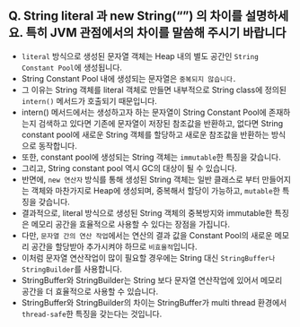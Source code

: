 ## Q. String literal 과 new String(“”) 의 차이를 설명하세요. 특히 JVM 관점에서의 차이를 말씀해 주시기 바랍니다
* `literal` 방식으로 생성된 문자열 객체는 Heap 내의 별도 공간인 `String Constant Pool`에 생성됩니다.
* String Constant Pool 내에 생성되는 문자열은 `중복되지 않습니다.`
* 그 이유는 String 객체를 literal 객체로 만들면 내부적으로 String class에 정의된 `intern()` 메서드가 호출되기 때문입니다.
* intern() 메서드에서는 생성하고자 하는 문자열이 String Constant Pool에 존재하는지 검색하고 있다면 기존에 문자열이 저장된 참조값을 반환하고, 
  없다면 String constant pool에 새로운 String 객체를 할당하고 새로운 참조값을 반환하는 방식으로 동작합니다.
* 또한, constant pool에 생성되는 String 객체는 `immutable`한 특징을 갖습니다.
* 그리고, String constant pool 역시 GC의 대상이 될 수 있습니다.  
* 반면에, `new 연산자` 방식를 통해 생성된 String 객체는 일반 클래스로 부터 만들어지는 객체와 마찬가지로 Heap에 생성되며, 중복해서 할당이 가능하고, `mutable`한 특징을 갖습니다.
* 결과적으로, literal 방식으로 생성된 String 객체의 중복방지와 immutable한 특징은 메모리 공간을 효율적으로 사용할 수 있다는 장점을 가집니다.
* 다만, `문자열 간의 연산 작업`에서는 연산의 결과 값을 Constant Pool의 새로운 메모리 공간을 할당받아 추가시켜야 하므로 `비효율적`입니다.
* 이처럼 문자열 연산작업이 많이 필요할 경우에는 String 대신 `StringBuffer나 StringBuilder`를 사용합니다.
* StringBuffer와 StringBuilder는 String 보다 문자열 연산작업에 있어서 메모리 공간을 더 효율적으로 사용할 수 있습니다.
* StringBuffer와 StringBuilder의 차이는 StringBuffer가 multi thread 환경에서 `thread-safe`한 특징을 갖는다는 것입니다.

